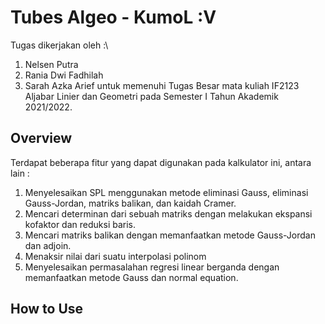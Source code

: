 # Tubes Algeo - KumoL :V

Tugas dikerjakan oleh :\
1. Nelsen Putra
2. Rania Dwi Fadhilah
3. Sarah Azka Arief
untuk memenuhi Tugas Besar mata kuliah IF2123 Aljabar Linier dan Geometri pada Semester I Tahun Akademik 2021/2022.

## Overview

Terdapat beberapa fitur yang dapat digunakan pada kalkulator ini, antara lain :
1. Menyelesaikan SPL menggunakan metode eliminasi Gauss, eliminasi Gauss-Jordan, matriks balikan, dan kaidah Cramer. 
2. Mencari determinan dari sebuah matriks dengan melakukan ekspansi kofaktor dan reduksi baris.
3. Mencari matriks balikan dengan memanfaatkan metode Gauss-Jordan dan adjoin.
4. Menaksir nilai dari suatu interpolasi polinom
5. Menyelesaikan permasalahan regresi linear berganda dengan memanfaatkan metode Gauss dan normal equation.

## How to Use
